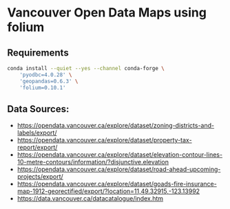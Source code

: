 # Vancouver Open Data Maps using folium

## Requirements

```bash
conda install --quiet --yes --channel conda-forge \
    'pyodbc=4.0.28' \
	'geopandas=0.6.3' \
	'folium=0.10.1'
```

## Data Sources:

* https://opendata.vancouver.ca/explore/dataset/zoning-districts-and-labels/export/
* https://opendata.vancouver.ca/explore/dataset/property-tax-report/export/
* https://opendata.vancouver.ca/explore/dataset/elevation-contour-lines-10-metre-contours/information/?disjunctive.elevation
* https://opendata.vancouver.ca/explore/dataset/road-ahead-upcoming-projects/export/
* https://opendata.vancouver.ca/explore/dataset/goads-fire-insurance-map-1912-georectified/export/?location=11,49.32915,-123.13992
* https://data.vancouver.ca/datacatalogue/index.htm
